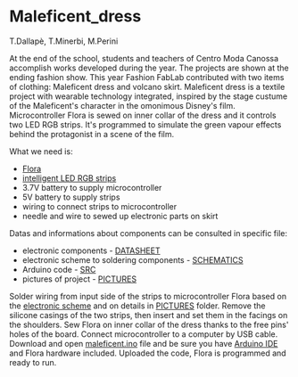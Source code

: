 # Maleficent_dress

T.Dallapè, T.Minerbi, M.Perini

At the end of the school, students and teachers of Centro Moda Canossa
accomplish works developed during the year. The projects are shown at
the ending fashion show. This year Fashion FabLab contributed with two
items of clothing: Maleficent dress and volcano skirt.
Maleficent dress is a textile project with wearable technology
integrated, inspired by the stage custume of the Maleficent's character
in the omonimous Disney's film.
Microcontroller Flora is sewed on inner collar of the dress and it
controls two LED RGB strips.
It's programmed to simulate the green vapour effects behind the
protagonist in a scene of the film.

What we need is:

- [Flora](https://learn.adafruit.com/getting-started-with-flora/flora-pinout-diagram)
- [intelligent LED RGB strips](https://github.com/FashionFabLab/Maleficent_dress/blob/master/datasheet/RGB_LED_strip_datasheet.pdf)
- 3.7V battery to supply microcontroller
- 5V battery to supply strips
- wiring to connect strips to microcontroller
- needle and wire to sewed up electronic parts on skirt

Datas and informations about components can be consulted in specific
file:

- electronic components - [DATASHEET](https://github.com/FashionFabLab/Maleficent_dress/tree/master/datasheet)
- electronic scheme to soldering components - [SCHEMATICS](https://github.com/FashionFabLab/Maleficent_dress/tree/master/schematics)
- Arduino code - [SRC](https://github.com/FashionFabLab/Maleficent_dress/tree/master/src/maleficent)
- pictures of project - [PICTURES](https://github.com/FashionFabLab/Maleficent_dress/tree/master/pictures)

Solder wiring from input side of the strips to microcontroller Flora
based on the [electronic scheme](https://github.com/FashionFabLab/Maleficent_dress/blob/master/schematics/Maleficent_dress.fzz)
and on details in [PICTURES](https://github.com/FashionFabLab/Maleficent_dress/blob/master/pictures)
folder.
Remove the silicone casings of the two strips, then insert and set them
in the facings on the shoulders. Sew Flora on inner collar of the dress 
thanks to the free pins' holes of the board.
Connect microcontroller to a computer by USB cable. Download and open
[maleficent.ino](https://github.com/FashionFabLab/Maleficent_dress/blob/master/src/maleficent/maleficent.ino)
file and be sure you have [Arduino IDE](https://learn.adafruit.com/adafruit-arduino-ide-setup/arduino-1-dot-6-x-ide)
and Flora hardware included. Uploaded the code, Flora is programmed and
ready to run.